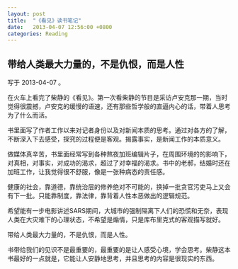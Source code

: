 ```yaml
---
layout: post
title:  "《看见》读书笔记"
date:   2013-04-07 12:56:00 +0800
categories: Reading
---
```


带给人类最大力量的，不是仇恨，而是人性
----

写于 2013-04-07 。

在火车上看完了柴静的《看见》。第一次看柴静的节目是采访卢安克那一期，当时觉得很震撼，卢安克的缓慢的语速，还有那些哲学般的直逼内心的话，带着人思考为了什么而活。

书里面写了作者工作以来对记者身份以及对新闻本质的思考。通过对各方的了解，不断深入下去感受，探究的过程便是客观。揭露事实，是新闻工作的本质意义。

做媒体真辛苦，书里面经常写到各种熬夜加班编辑片子，在周围环境的的影响下，对真相，对事实，对成功的渴求，超过了对幸福的渴求。书中的老郝，结婚时还在加班工作，让我觉得很不舒服，像是一张种病态的责任感。

健康的社会，靠道德，靠统治层的修养绝对不可能的，换掉一批贪官污吏马上又会有下一批。只能靠制度，靠法律，靠背着人性本恶做出的逻辑规范。

希望能有一步电影讲述SARS期间，大城市的强制隔离下人们的恐慌和无奈，表现人类在大灾难下的心理状态，不希望是煽情，只是库布里克式的客观描写就好。

带给人类最大力量的，不是仇恨，而是人性。

书带给我们的见识不是最重要的，最重要的是让人感受心境，学会思考。柴静这本书最好的一点就是，它能让人安静地思考，并且思考的内容是很现实的东西。
